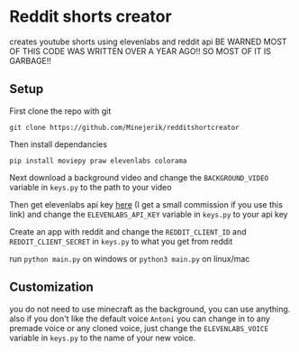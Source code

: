 # Reddit shorts creator
creates youtube shorts using elevenlabs and reddit api
BE WARNED MOST OF THIS CODE WAS WRITTEN OVER A YEAR AGO!! SO MOST OF IT IS GARBAGE!!
## Setup

First clone the repo with git

`git clone https://github.com/Minejerik/redditshortcreator`

Then install dependancies

`pip install moviepy praw elevenlabs colorama`

Next download a background video and change the `BACKGROUND_VIDEO` variable in `keys.py` to the path to your video

Then get elevenlabs api key [here](elevenlabs.io/?from=partnermills8504) (I get a small commission if you use this link) and change the `ELEVENLABS_API_KEY` variable in `keys.py` to your api key

Create an app with reddit and change the `REDDIT_CLIENT_ID` and `REDDIT_CLIENT_SECRET` in `keys.py` to what you get from reddit

run `python main.py` on windows or `python3 main.py` on linux/mac

## Customization

you do not need to use minecraft as the background, you can use anything.
also if you don't like the default voice `Antoni` you can change in to any premade voice or any cloned voice, just change the `ELEVENLABS_VOICE` variable in `keys.py` to the name of your new voice.
